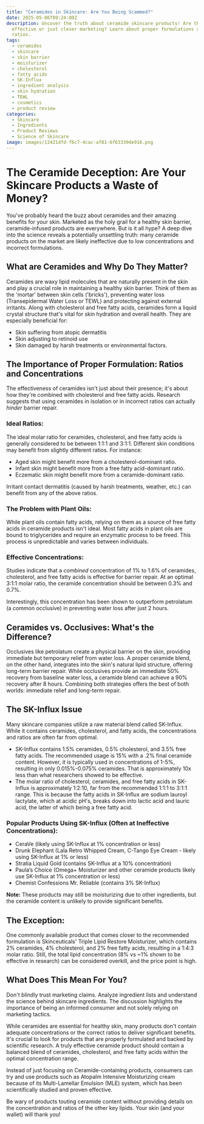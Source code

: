 ```yaml
---
title: "Ceramides in Skincare: Are You Being Scammed?"
date: 2025-05-06T09:24:00Z
description: Uncover the truth about ceramide skincare products! Are they
  effective or just clever marketing? Learn about proper formulations and
  ratios.
tags:
  - ceramides
  - skincare
  - skin barrier
  - moisturizer
  - cholesterol
  - fatty acids
  - SK-Influx
  - ingredient analysis
  - skin hydration
  - TEWL
  - cosmetics
  - product review
categories:
  - Skincare
  - Ingredients
  - Product Reviews
  - Science of Skincare
image: images/12421dfd-f6c7-4cac-af81-6f63339de916.png
---
```

# The Ceramide Deception: Are Your Skincare Products a Waste of Money?

You've probably heard the buzz about ceramides and their amazing benefits for your skin. Marketed as the holy grail for a healthy skin barrier, ceramide-infused products are everywhere. But is it all hype? A deep dive into the science reveals a potentially unsettling truth: many ceramide products on the market are likely ineffective due to low concentrations and incorrect formulations. 

## What are Ceramides and Why Do They Matter?

Ceramides are waxy lipid molecules that are naturally present in the skin and play a crucial role in maintaining a healthy skin barrier. Think of them as the 'mortar' between skin cells ('bricks'), preventing water loss (Transepidermal Water Loss or TEWL) and protecting against external irritants. Along with cholesterol and free fatty acids, ceramides form a liquid crystal structure that's vital for skin hydration and overall health. They are especially beneficial for:

*   Skin suffering from atopic dermatitis
*   Skin adjusting to retinoid use
*   Skin damaged by harsh treatments or environmental factors.

## The Importance of Proper Formulation: Ratios and Concentrations

The effectiveness of ceramides isn't just about their presence; it's about how they're combined with cholesterol and free fatty acids. Research suggests that using ceramides in isolation or in incorrect ratios can actually *hinder* barrier repair.

### Ideal Ratios:

The ideal molar ratio for ceramides, cholesterol, and free fatty acids is generally considered to be between 1:1:1 and 3:1:1. Different skin conditions may benefit from slightly different ratios. For instance:

*   Aged skin might benefit more from a cholesterol-dominant ratio.
*   Infant skin might benefit more from a free fatty acid-dominant ratio.
*   Eczematic skin might benefit more from a ceramide-dominant ratio.

Irritant contact dermatitis (caused by harsh treatments, weather, etc.) can benefit from any of the above ratios.

### The Problem with Plant Oils:

While plant oils contain fatty acids, relying on them as a source of free fatty acids in ceramide products isn't ideal. Most fatty acids in plant oils are bound to triglycerides and require an enzymatic process to be freed. This process is unpredictable and varies between individuals.

### Effective Concentrations:

Studies indicate that a *combined* concentration of 1% to 1.6% of ceramides, cholesterol, and free fatty acids is effective for barrier repair. At an optimal 3:1:1 molar ratio, the ceramide concentration should be between 0.3% and 0.7%.

Interestingly, this concentration has been shown to outperform petrolatum (a common occlusive) in preventing water loss after just 2 hours.

## Ceramides vs. Occlusives: What's the Difference?

Occlusives like petrolatum create a physical barrier on the skin, providing immediate but temporary relief from water loss. A proper ceramide blend, on the other hand, integrates into the skin's natural lipid structure, offering long-term barrier repair. While occlusives provide an immediate 50% recovery from baseline water loss, a ceramide blend can achieve a 90% recovery after 8 hours. Combining both strategies offers the best of both worlds: immediate relief and long-term repair.

## The SK-Influx Issue

Many skincare companies utilize a raw material blend called SK-Influx. While it contains ceramides, cholesterol, and fatty acids, the concentrations and ratios are often far from optimal.

*   SK-Influx contains 1.5% ceramides, 0.5% cholesterol, and 3.5% free fatty acids. The recommended usage is 15% with a .2% final ceramide content. However, it is typically used in concentrations of 1-5%, resulting in only 0.015%-0.075% ceramides. That is approximately 10x less than what researchers showed to be effective.
*   The molar ratio of cholesterol, ceramides, and free fatty acids in SK-Influx is approximately 1:2:10, far from the recommended 1:1:1 to 3:1:1 range. This is because the fatty acids in SK-Influx are sodium lauroyl lactylate, which at acidic pH's, breaks down into lactic acid and lauric acid, the latter of which being a free fatty acid.

### Popular Products Using SK-Influx (Often at Ineffective Concentrations):

*   CeraVe (likely using SK-Influx at 1% concentration or less)
*   Drunk Elephant (Lala Retro Whipped Cream, C-Tango Eye Cream - likely using SK-Influx at 1% or less)
*   Stratia Liquid Gold (contains SK-Influx at a 10% concentration)
*   Paula’s Choice (Omega+ Moisturizer and other ceramide products likely use SK-Influx at 1% concentration or less)
*   Chemist Confessions Mr. Reliable (contains 3% SK-Influx)

**Note:** These products may still be moisturizing due to other ingredients, but the ceramide content is unlikely to provide significant benefits.

## The Exception:

One commonly available product that comes closer to the recommended formulation is Skinceuticals' Triple Lipid Restore Moisturizer, which contains 2% ceramides, 4% cholesterol, and 2% free fatty acids, resulting in a 1:4:3 molar ratio. Still, the total lipid concentration (8% vs ~1% shown to be effective in research) can be considered overkill, and the price point is high.

## What Does This Mean For You?

Don't blindly trust marketing claims. Analyze ingredient lists and understand the science behind skincare ingredients. The discussion highlights the importance of being an informed consumer and not solely relying on marketing tactics.

While ceramides are essential for healthy skin, many products don't contain adequate concentrations or the correct ratios to deliver significant benefits. It's crucial to look for products that are properly formulated and backed by scientific research. A truly effective ceramide product should contain a balanced blend of ceramides, cholesterol, and free fatty acids within the optimal concentration range. 

Instead of just focusing on Ceramide-containing products, consumers can try and use products such as Atopalm Intensive Moisturizing cream because of its Multi-Lamellar Emulsion (MLE) system, which has been scientifically studied and proven effective.

Be wary of products touting ceramide content without providing details on the concentration and ratios of the other key lipids. Your skin (and your wallet) will thank you!
